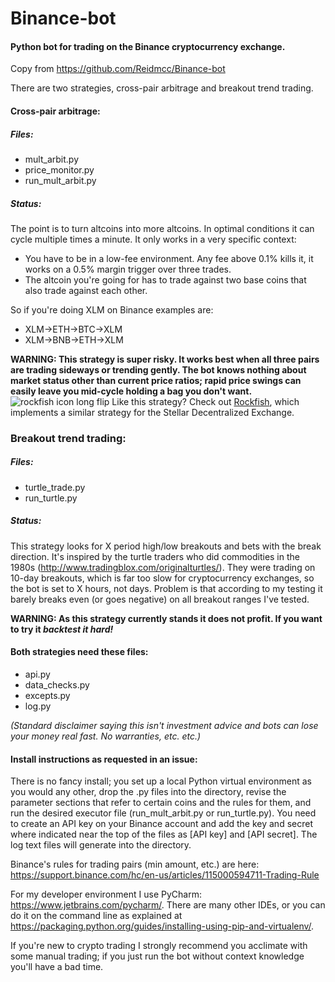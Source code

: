 # Binance-bot
#### Python bot for trading on the Binance cryptocurrency exchange.

Copy from  https://github.com/Reidmcc/Binance-bot

There are two strategies, cross-pair arbitrage and breakout trend trading. 

#### Cross-pair arbitrage: 

##### Files: 
- mult_arbit.py
- price_monitor.py
- run_mult_arbit.py

##### Status:

The point is to turn altcoins into more altcoins. In optimal conditions it can cycle multiple times a minute. It only works in a very specific context:
- You have to be in a low-fee environment. Any fee above 0.1% kills it, it works on a 0.5% margin trigger over three trades.
- The altcoin you're going for has to trade against two base coins that also trade against each other.

So if you're doing XLM on Binance examples are:
- XLM->ETH->BTC->XLM
- XLM->BNB->ETH->XLM
   
**WARNING: This strategy is super risky. It works best when all three pairs are trading sideways or trending gently.
The bot knows nothing about market status other than current price ratios; rapid price swings can easily leave you mid-cycle
holding a bag you don't want.**
![rockfish icon long flip](https://user-images.githubusercontent.com/43561569/52517024-0c518c00-2bfa-11e9-9cd0-e2443d7868f1.png)
Like this strategy? Check out [Rockfish](https://github.com/Reidmcc/rockfish), which implements a similar strategy for the Stellar Decentralized Exchange.

### Breakout trend trading:

##### Files:
- turtle_trade.py
- run_turtle.py

##### Status:
This strategy looks for X period high/low breakouts and bets with the break direction. It's inspired by the turtle traders
who did commodities in the 1980s (http://www.tradingblox.com/originalturtles/). They were trading on 10-day breakouts, which 
is far too slow for cryptocurrency exchanges, so the bot is set to X hours, not days. Problem is that according to my testing
it barely breaks even (or goes negative) on all breakout ranges I've tested.

**WARNING: As this strategy currently stands it does not profit. If you want to try it _backtest it hard!_**

   
#### Both strategies need these files:
- api.py
- data_checks.py
- excepts.py
- log.py
      
     
_(Standard disclaimer saying this isn't investment advice and bots can lose your money real fast. No warranties, etc. etc.)_

#### Install instructions as requested in an issue:

There is no fancy install; you set up a local Python virtual environment as you would any other, drop the .py files into the directory, revise the parameter sections that refer to certain coins and the rules for them, and run the desired executor file (run_mult_arbit.py or run_turtle.py). You need to create an API key on your Binance account and add the key and secret where indicated near the top of the files as [API key] and [API secret]. The log text files will generate into the directory.

Binance's rules for trading pairs (min amount, etc.) are here: https://support.binance.com/hc/en-us/articles/115000594711-Trading-Rule

For my developer environment I use PyCharm: https://www.jetbrains.com/pycharm/. There are many other IDEs, or you can do it on the command line as explained at https://packaging.python.org/guides/installing-using-pip-and-virtualenv/.

If you're new to crypto trading I strongly recommend you acclimate with some manual trading; if you just run the bot without context knowledge you'll have a bad time.
